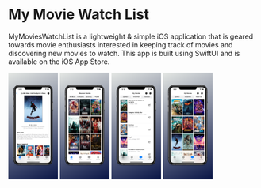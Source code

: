 # My Movie Watch List 

MyMoviesWatchList is a lightweight & simple iOS application that is geared towards movie enthusiasts interested in keeping track of movies and discovering new movies to watch. This app is built using SwiftUI and is available on the iOS App Store. 



<p float="left"> 
    <img src="./MyMoviesApp/Assets/Screenshots/light1.png" width="100"/>
    <img src="./MyMoviesApp/Assets/Screenshots/light2.png" width="100"/>
    <img src="./MyMoviesApp/Assets/Screenshots/light3.png" width="100"/>
    <img src="./MyMoviesApp/Assets/Screenshots/light4.png" width="100"/>
</p>


